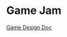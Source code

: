 # Game Jam

[Game Design Doc](https://docs.google.com/document/d/1No7DCDtxq5F15lPPWwVjn69hdKT-4NillM9uMwivUmE/edit?usp=sharing)
